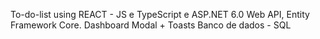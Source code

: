 To-do-list using REACT - JS e TypeScript e ASP.NET 6.0 Web API, Entity Framework Core.
Dashboard
Modal + Toasts
Banco de dados - SQL

